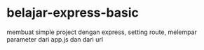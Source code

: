 # belajar-express-basic
membuat simple project dengan express, setting route, melempar parameter dari app.js dan dari url
